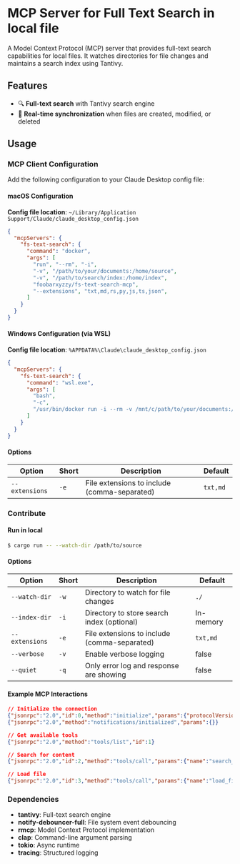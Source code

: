 # MCP Server for Full Text Search in local file

A Model Context Protocol (MCP) server that provides full-text search capabilities for local files. It watches directories for file changes and maintains a search index using Tantivy.

## Features

- 🔍 **Full-text search** with Tantivy search engine
- 🔄 **Real-time synchronization** when files are created, modified, or deleted

## Usage

### MCP Client Configuration

Add the following configuration to your Claude Desktop config file:

#### macOS Configuration

**Config file location**: `~/Library/Application Support/Claude/claude_desktop_config.json`

```json
{
  "mcpServers": {
    "fs-text-search": {
      "command": "docker",
      "args": [
        "run", "--rm", "-i",
        "-v", "/path/to/your/documents:/home/source",
        "-v", "/path/to/search/index:/home/index",
        "foobarxyzzy/fs-text-search-mcp",
        "--extensions", "txt,md,rs,py,js,ts,json",
      ]
    }
  }
}
```

#### Windows Configuration (via WSL)

**Config file location**: `%APPDATA%\Claude\claude_desktop_config.json`

```json
{
  "mcpServers": {
    "fs-text-search": {
      "command": "wsl.exe",
      "args": [
        "bash",
        "-c",
        "/usr/bin/docker run -i --rm -v /mnt/c/path/to/your/documents:/home/source -v /mnt/c/path/to/search/index:/home/index foobarxyzzy/fs-text-search-mcp --extensions txt,md,rs,py,js,ts,json"
      ]
    }
  }
}
```

#### Options

| Option | Short | Description | Default |
|--------|-------|-------------|--------|
| `--extensions` | `-e` | File extensions to include (comma-separated) | `txt,md` |

### Contribute

#### Run in local

```bash
$ cargo run -- --watch-dir /path/to/source
```

#### Options

| Option | Short | Description | Default |
|--------|-------|-------------|--------|
| `--watch-dir` | `-w` | Directory to watch for file changes | `./` |
| `--index-dir` | `-i` | Directory to store search index (optional) | In-memory |
| `--extensions` | `-e` | File extensions to include (comma-separated) | `txt,md` |
| `--verbose` | `-v` | Enable verbose logging | false |
| `--quiet` | `-q` | Only error log and response are showing | false |

#### Example MCP Interactions

```json
// Initialize the connection
{"jsonrpc":"2.0","id":0,"method":"initialize","params":{"protocolVersion":"2024-11-05","clientInfo":{"name":"test-client","version":"1.0.0"},"capabilities":{}}}
{"jsonrpc":"2.0","method":"notifications/initialized","params":{}}

// Get available tools
{"jsonrpc":"2.0","method":"tools/list","id":1}

// Search for content
{"jsonrpc":"2.0","id":2,"method":"tools/call","params":{"name":"search_index","arguments":{"keyword":"function"}}}

// Load file
{"jsonrpc":"2.0","id":3,"method":"tools/call","params":{"name":"load_file","arguments":{"file_path":"/path/to/file"}}}
```

### Dependencies

- **tantivy**: Full-text search engine
- **notify-debouncer-full**: File system event debouncing
- **rmcp**: Model Context Protocol implementation
- **clap**: Command-line argument parsing
- **tokio**: Async runtime
- **tracing**: Structured logging